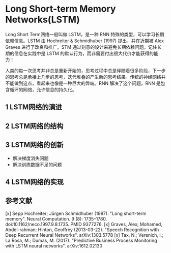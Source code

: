 # Long Short-term Memory Networks(LSTM)

Long Short Term网络一般叫做 LSTM，是一种 RNN 特殊的类型，可以学习长期依赖信息。LSTM 由 Hochreiter & Schmidhuber (1997) 提出，并在近期被 Alex Graves 进行了改良和推广。STM 通过刻意的设计来避免长期依赖问题。记住长期的信息在实践中是 LSTM 的默认行为，而非需要付出很大代价才能获得的能力！

人类的每一次思考并非总是重新开始的，思考过程中总是伴随着很多阶段，下一步的思考总是承接上几步的思考，迭代堆叠的产生新的思考结果。传统的神经网络并不能做到这点，看起来也像是一种巨大的弊端。RNN 解决了这个问题。RNN 是包含循环的网络，允许信息的持久化。

## 1 LSTM网络的演进

## 2 LSTM网络的结构

## 3 LSTM网络的创新

- 解决梯度消失问题
- 解决训练数据不足的问题

## 4 LSTM网络的实现

## 参考文献

[x] Sepp Hochreiter; Jürgen Schmidhuber (1997). "Long short-term memory". Neural Computation. 9 (8): 1735–1780. doi:10.1162/neco.1997.9.8.1735. PMID 9377276.
[x] Graves, Alex; Mohamed, Abdel-rahman; Hinton, Geoffrey (2013-03-22). "Speech Recognition with Deep Recurrent Neural Networks". arXiv:1303.5778
[x] Tax, N.; Verenich, I.; La Rosa, M.; Dumas, M. (2017). "Predictive Business Process Monitoring with LSTM neural networks". arXiv:1612.02130 
